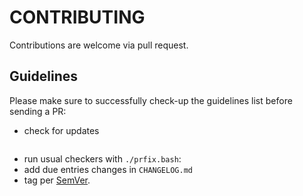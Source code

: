 <!--
Onur is free software: you can redistribute it and/or modify
it under the terms of the GNU General Public License as published by
the Free Software Foundation, either version 3 of the License, or
(at your option) any later version.

Onur is distributed in the hope that it will be useful,
but WITHOUT ANY WARRANTY; without even the implied warranty of
MERCHANTABILITY or FITNESS FOR A PARTICULAR PURPOSE.  See the
GNU General Public License for more details.

You should have received a copy of the GNU General Public License
along with Onur. If not, see <https://www.gnu.org/licenses/>.
-->

# CONTRIBUTING

Contributions are welcome via pull request.

## Guidelines

Please make sure to successfully check-up the guidelines list before sending a PR:

- check for updates 
```sh
```

- run usual checkers with `./prfix.bash`: 
- add due entries changes in `CHANGELOG.md`
- tag per [SemVer](http://semver.org/).
